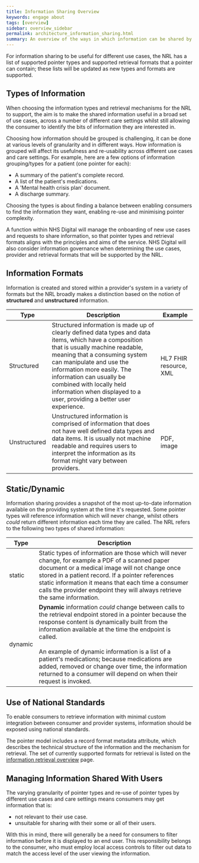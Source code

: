 ```yaml
---
title: Information Sharing Overview
keywords: engage about
tags: [overview]
sidebar: overview_sidebar
permalink: architecture_information_sharing.html
summary: An overview of the ways in which information can be shared by providers with consumers.
---
```


For information sharing to be useful for different use cases, the NRL has a list of supported pointer types and supported retrieval formats that a pointer can contain; these lists will be updated as new types and formats are supported.

## Types of Information

When choosing the information types and retrieval mechanisms for the NRL to support, the aim is to make the shared information useful in a broad set of use cases, across a number of different care settings whilst still allowing the consumer to identify the bits of information they are interested in.

Choosing how information should be grouped is challenging, it can be done at various levels of granularity and in different ways. How information is grouped will affect its usefulness and re-usability across different use cases and care settings. For example, here are a few options of information grouping/types for a patient (one pointer for each):
- A summary of the patient's complete record.
- A list of the patient's medications.
- A 'Mental health crisis plan' document.
- A discharge summary.

Choosing the types is about finding a balance between enabling consumers to find the information they want, enabling re-use and minimising pointer complexity.

A function within NHS Digital will manage the onboarding of new use cases and requests to share information, so that pointer types and retrieval formats aligns with the principles and aims of the service. NHS Digital will also consider information governance when determining the use cases, provider and retrieval formats that will be supported by the NRL.

## Information Formats

Information is created and stored within a provider's system in a variety of formats but the NRL broadly makes a distinction based on the notion of **structured** and **unstructured** information.

|Type|Description|Example|
|----|-----------|-------|
| Structured | Structured information is made up of clearly defined data types and data items, which have a composition that is usually machine readable, meaning that a consuming system can manipulate and use the information more easily. The information can usually be combined with locally held information when displayed to a user, providing a better user experience. | HL7 FHIR resource, XML |
| Unstructured | Unstructured information is comprised of information that does not have well defined data types and data items. It is usually not machine readable and requires users to interpret the information as its format might vary between providers. | PDF, image |

## Static/Dynamic

Information sharing provides a snapshot of the most up-to-date information available on the providing system at the time it's requested. Some pointer types will reference information which will never change, whilst others *could* return different information each time they are called. The NRL refers to the following two types of shared information:

|Type|Description|
|----|-----------|
| static | Static types of information are those which will never change, for example a PDF of a scanned paper document or a medical image will not change once stored in a patient record. If a pointer references static information it means that each time a consumer calls the provider endpoint they will always retrieve the same information. |
| dynamic | **Dynamic** information *could* change between calls to the retrieval endpoint stored in a pointer because the response content is dynamically built from the information available at the time the endpoint is called.<br/><br/>An example of dynamic information is a list of a patient's medications; because medications are added, removed or change over time, the information returned to a consumer will depend on when their request is invoked. |

## Use of National Standards

To enable consumers to retrieve information with minimal custom integration between consumer and provider systems, information should be exposed using national standards.

The pointer model includes a record format metadata attribute, which describes the technical structure of the information and the mechanism for retrieval. The set of currently supported formats for retrieval is listed on the [information retrieval overview](information_retrieval_overview.html#supported-retrieval-formats) page.

## Managing Information Shared With Users

The varying granularity of pointer types and re-use of pointer types by different use cases and care settings means consumers may get information that is:
- not relevant to their use case.
- unsuitable for sharing with their some or all of their users.

With this in mind, there will generally be a need for consumers to filter information before it is displayed to an end user. This responsibility belongs to the consumer, who must employ local access controls to filter out data to match the access level of the user viewing the information.
